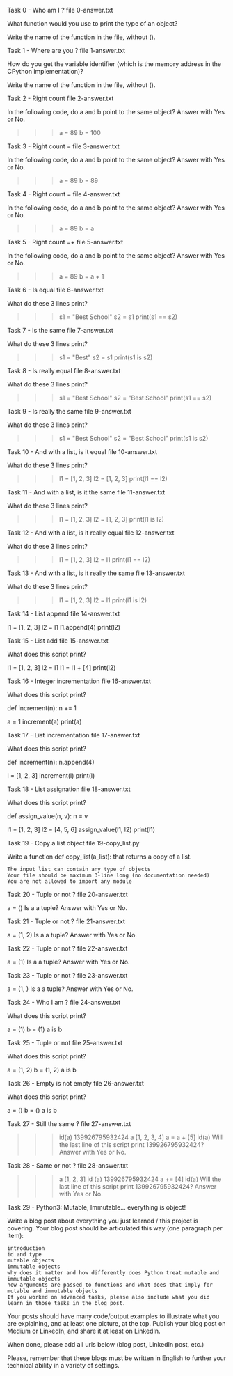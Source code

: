 Task 0 - Who am I ?
    file 0-answer.txt

What function would you use to print the type of an object?

Write the name of the function in the file, without ().

Task 1 - Where are you ?
    file 1-answer.txt

How do you get the variable identifier (which is the memory address in the CPython implementation)?

Write the name of the function in the file, without ().

Task 2 - Right count
    file 2-answer.txt

In the following code, do a and b point to the same object? Answer with Yes or No.

>>> a = 89
>>> b = 100

Task 3 - Right count =
    file 3-answer.txt

In the following code, do a and b point to the same object? Answer with Yes or No.

>>> a = 89
>>> b = 89

Task 4 - Right count =
    file 4-answer.txt

In the following code, do a and b point to the same object? Answer with Yes or No.

>>> a = 89
>>> b = a

Task 5 - Right count =+
    file 5-answer.txt

In the following code, do a and b point to the same object? Answer with Yes or No.

>>> a = 89
>>> b = a + 1

Task 6 - Is equal
    file 6-answer.txt

What do these 3 lines print?

>>> s1 = "Best School"
>>> s2 = s1
>>> print(s1 == s2)

Task 7 - Is the same
    file 7-answer.txt

What do these 3 lines print?

>>> s1 = "Best"
>>> s2 = s1
>>> print(s1 is s2)

Task 8 - Is really equal
    file 8-answer.txt

What do these 3 lines print?

>>> s1 = "Best School"
>>> s2 = "Best School"
>>> print(s1 == s2)

Task 9 - Is really the same
    file 9-answer.txt

What do these 3 lines print?

>>> s1 = "Best School"
>>> s2 = "Best School"
>>> print(s1 is s2)

Task 10 - And with a list, is it equal 
    file 10-answer.txt

What do these 3 lines print?

>>> l1 = [1, 2, 3]
>>> l2 = [1, 2, 3] 
>>> print(l1 == l2)

Task 11 - And with a list, is it the same
    file 11-answer.txt

What do these 3 lines print?

>>> l1 = [1, 2, 3]
>>> l2 = [1, 2, 3] 
>>> print(l1 is l2)

Task 12 - And with a list, is it really equal
    file 12-answer.txt

What do these 3 lines print?

>>> l1 = [1, 2, 3]
>>> l2 = l1
>>> print(l1 == l2)

Task 13 - And with a list, is it really the same
    file 13-answer.txt

What do these 3 lines print?

>>> l1 = [1, 2, 3]
>>> l2 = l1
>>> print(l1 is l2)

Task 14 - List append
    file 14-answer.txt

l1 = [1, 2, 3]
l2 = l1
l1.append(4)
print(l2)

Task 15 - List add
    file 15-answer.txt

What does this script print?

l1 = [1, 2, 3]
l2 = l1
l1 = l1 + [4]
print(l2)

Task 16 - Integer incrementation
    file 16-answer.txt

What does this script print?

def increment(n):
    n += 1

a = 1
increment(a)
print(a)

Task 17 - List incrementation
    file 17-answer.txt

What does this script print?

def increment(n):
    n.append(4)

l = [1, 2, 3]
increment(l)
print(l)

Task 18 - List assignation
    file 18-answer.txt

What does this script print?

def assign_value(n, v):
    n = v

l1 = [1, 2, 3]
l2 = [4, 5, 6]
assign_value(l1, l2)
print(l1)

Task 19 - Copy a list object
    file 19-copy_list.py

Write a function def copy_list(a_list): that returns a copy of a list.

    The input list can contain any type of objects
    Your file should be maximum 3-line long (no documentation needed)
    You are not allowed to import any module

Task 20 - Tuple or not ?
    file 20-answer.txt

a = ()
Is a a tuple? Answer with Yes or No.

Task 21 - Tuple or not ?
    file 21-answer.txt

a = (1, 2)
Is a a tuple? Answer with Yes or No.

Task 22 - Tuple or not ?
    file 22-answer.txt

a = (1)
Is a a tuple? Answer with Yes or No.

Task 23 - Tuple or not ?
    file 23-answer.txt

a = (1, )
Is a a tuple? Answer with Yes or No.

Task 24 - Who I am ?
    file 24-answer.txt

What does this script print?

a = (1)
b = (1)
a is b

Task 25 - Tuple or not
    file 25-answer.txt

What does this script print?

a = (1, 2)
b = (1, 2)
a is b

Task 26 - Empty is not empty 
    file 26-answer.txt

What does this script print?

a = ()
b = ()
a is b

Task 27 - Still the same ?
    file 27-answer.txt

>>> id(a)
139926795932424
>>> a
[1, 2, 3, 4]
>>> a = a + [5]
>>> id(a)
Will the last line of this script print 139926795932424? Answer with Yes or No.

Task 28 - Same or not ?
    file 28-answer.txt

>>> a
[1, 2, 3]
>>> id (a)
139926795932424
>>> a += [4]
>>> id(a)
Will the last line of this script print 139926795932424? Answer with Yes or No.

Task 29 - Python3: Mutable, Immutable... everything is object!

Write a blog post about everything you just learned / this project is covering. Your blog post should be articulated this way (one paragraph per item):

    introduction
    id and type
    mutable objects
    immutable objects
    why does it matter and how differently does Python treat mutable and immutable objects
    how arguments are passed to functions and what does that imply for mutable and immutable objects
    If you worked on advanced tasks, please also include what you did learn in those tasks in the blog post.

Your posts should have many code/output examples to illustrate what you are explaining, and at least one picture, at the top. Publish your blog post on Medium or LinkedIn, and share it at least on LinkedIn.

When done, please add all urls below (blog post, LinkedIn post, etc.)

Please, remember that these blogs must be written in English to further your technical ability in a variety of settings.